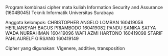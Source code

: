 Program kombinasi cipher mata kuliah Information Security and Assurance (1604B045) Teknik Informatik Universitas Surabaya

Anggota kelompok:
CHRISTOPHER ANGELO LOMBAN 160419058
HERLIANSYAH BAGUS PRIAMBODO 160419082
PANDU SANIKA SATYA WADA NURRAHMAN 160419096
WAFI AZMI HARTONO 160419098
STARIF PAHLAURELF GIRSANG 160419149

Cipher yang digunakan:
Vigenere, additive, transposition
